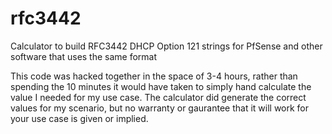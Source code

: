 # rfc3442
Calculator to build RFC3442 DHCP Option 121 strings for PfSense and other software that uses the same format

This code was hacked together in the space of 3-4 hours, rather than spending the 10 minutes it would have taken to simply hand calculate the value I needed for my use case.  The calculator did generate the correct values for my scenario, but no warranty or gaurantee that it will work for your use case is given or implied.
